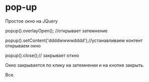 # pop-up
<p>Простое окно на JQuery

<p>popup().overlayOpen(); //открывает затемнение

<p>popup().setContent('ddddwwwwdddd');//устанавливаем контент открываем окно

<p>popup().close();// закрывает откно

<p>Окно закрывается по клику на затемнении и на кнопке закрыть.

<p>Все.
